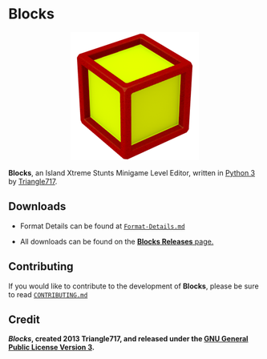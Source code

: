 Blocks
======

<p align="center">
    <img src="Media/Blocks.png" />
</p>

**Blocks**, an Island Xtreme Stunts Minigame Level Editor, written in [Python 3](http://www.python.org)
by [Triangle717](http://Triangle717.WordPress.com).

Downloads
---------
 
* Format Details can be found at [`Format-Details.md`](Documentation/Format-Details.md)

* All downloads can be found on the [**Blocks Releases** page.](https://github.com/le717/Blocks/releases)

Contributing
------------

If you would like to contribute to the development of **Blocks**, please be sure to read [`CONTRIBUTING.md`](Documentation/CONTRIBUTING.md)

Credit
------
***Blocks*, created 2013 Triangle717, and released under the [GNU General Public License Version 3](http://www.gnu.org/licenses/gpl-3.0-standalone.html).**